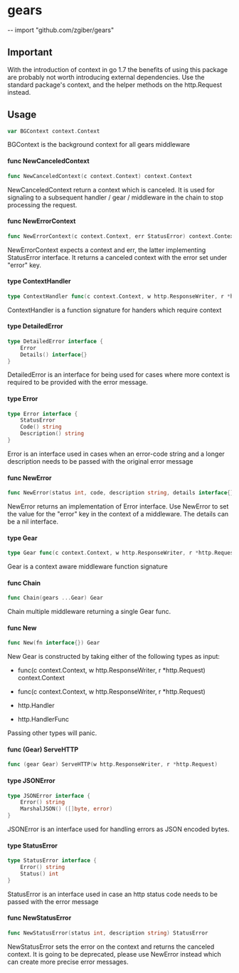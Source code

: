 # gears
--
    import "github.com/zgiber/gears"

## Important

With the introduction of context in go 1.7 the benefits of using this package are probably not worth
introducing external dependencies. Use the standard package's context, and the helper methods on the
http.Request instead.

## Usage

```go
var BGContext context.Context
```
BGContext is the background context for all gears middleware

#### func  NewCanceledContext

```go
func NewCanceledContext(c context.Context) context.Context
```
NewCanceledContext return a context which is canceled. It is used for signaling
to a subsequent handler / gear / middleware in the chain to stop processing the
request.

#### func  NewErrorContext

```go
func NewErrorContext(c context.Context, err StatusError) context.Context
```
NewErrorContext expects a context and err, the latter implementing StatusError
interface. It returns a canceled context with the error set under "error" key.

#### type ContextHandler

```go
type ContextHandler func(c context.Context, w http.ResponseWriter, r *http.Request)
```

ContextHandler is a function signature for handers which require context

#### type DetailedError

```go
type DetailedError interface {
	Error
	Details() interface{}
}
```

DetailedError is an interface for being used for cases where more context is
required to be provided with the error message.

#### type Error

```go
type Error interface {
	StatusError
	Code() string
	Description() string
}
```

Error is an interface used in cases when an error-code string and a longer
description needs to be passed with the original error message

#### func  NewError

```go
func NewError(status int, code, description string, details interface{}) Error
```
NewError returns an implementation of Error interface. Use NewError to set the
value for the "error" key in the context of a middleware. The details can be a
nil interface.

#### type Gear

```go
type Gear func(c context.Context, w http.ResponseWriter, r *http.Request) context.Context
```

Gear is a context aware middleware function signature

#### func  Chain

```go
func Chain(gears ...Gear) Gear
```
Chain multiple middleware returning a single Gear func.

#### func  New

```go
func New(fn interface{}) Gear
```
New Gear is constructed by taking either of the following types as input:

- func(c context.Context, w http.ResponseWriter, r *http.Request)
context.Context

- func(c context.Context, w http.ResponseWriter, r *http.Request)

- http.Handler

- http.HandlerFunc

Passing other types will panic.

#### func (Gear) ServeHTTP

```go
func (gear Gear) ServeHTTP(w http.ResponseWriter, r *http.Request)
```

#### type JSONError

```go
type JSONError interface {
	Error() string
	MarshalJSON() ([]byte, error)
}
```

JSONError is an interface used for handling errors as JSON encoded bytes.

#### type StatusError

```go
type StatusError interface {
	Error() string
	Status() int
}
```

StatusError is an interface used in case an http status code needs to be passed
with the error message

#### func  NewStatusError

```go
func NewStatusError(status int, description string) StatusError
```
NewStatusError sets the error on the context and returns the canceled context.
It is going to be deprecated, please use NewError instead which can create more
precise error messages.
